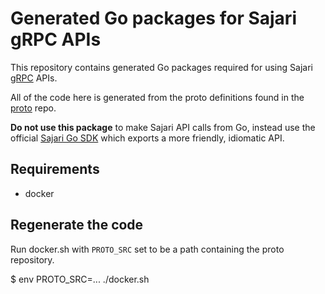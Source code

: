 # Generated Go packages for Sajari gRPC APIs

This repository contains generated Go packages required for using Sajari [gRPC](https://grpc.io) APIs.

All of the code here is generated from the proto definitions found in the [proto](https://github.com/sajari/proto) repo.

**Do not use this package** to make Sajari API calls from Go, instead use the official [Sajari Go SDK](https://github.com/sajari/sajari-sdk-go) which exports a more friendly, idiomatic API.

## Requirements

- docker

## Regenerate the code

  Run docker.sh with `PROTO_SRC` set to be a path containing the proto repository.

  $ env PROTO_SRC=... ./docker.sh
